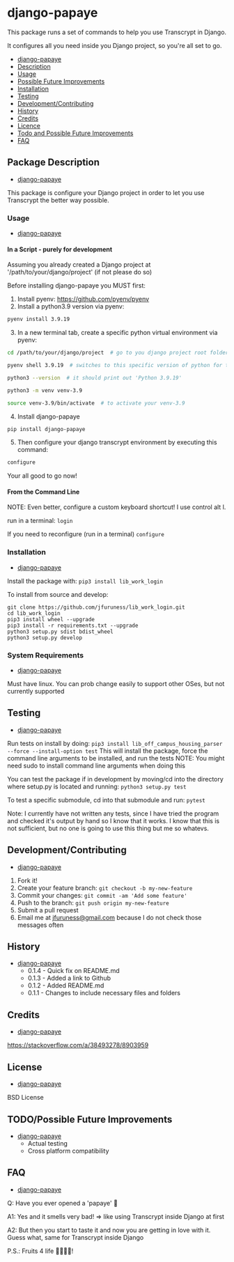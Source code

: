 # django\-papaye

This package runs a set of commands to help you use Transcrypt in Django.

It configures all you need inside you Django project, so you're all set to go.


* [django-papaye](#django\-papaye)
* [Description](#package-description)
* [Usage](#usage)
* [Possible Future Improvements](#possible-future-improvements)
* [Installation](#installation)
* [Testing](#testing)
* [Development/Contributing](#developmentcontributing)
* [History](#history)
* [Credits](#credits)
* [Licence](#licence)
* [Todo and Possible Future Improvements](#todopossible-future-improvements)
* [FAQ](#faq)


## Package Description
* [django\-papaye](#django\-papaye)

This package is configure your Django project in order to let you use Transcrypt the better way possible.

### Usage
* [django\-papaye](#django\-papaye)

#### In a Script - purely for development
Assuming you already created a Django project at '/path/to/your/django/project'
(if not please do so)

Before installing django-papaye you MUST first:

1) Install pyenv: https://github.com/pyenv/pyenv
2) Install a python3.9 version via pyenv: 
```bash
pyenv install 3.9.19
```

3) In a new terminal tab, create a specific python virtual environment via pyenv: 
```bash
cd /path/to/your/django/project  # go to you django project root folder (same folder where manage.py is)

pyenv shell 3.9.19  # switches to this specific version of python for this terminal tab until it's closed

python3 --version  # it should print out 'Python 3.9.19'

python3 -m venv venv-3.9

source venv-3.9/bin/activate  # to activate your venv-3.9
```

4) Install django-papaye 
```bash
pip install django-papaye
```

5) Then configure your django transcrypt environment by executing this command:
```bash
configure
```

Your all good to go now!
#### From the Command Line

NOTE: Even better, configure a custom keyboard shortcut! I use control alt l.

run in a terminal: ```login```

If you need to reconfigure (run in a terminal) ```configure```

### Installation
* [django\-papaye](#django\-papaye)

Install the package with:
```pip3 install lib_work_login```

To install from source and develop:
```
git clone https://github.com/jfuruness/lib_work_login.git
cd lib_work_login
pip3 install wheel --upgrade
pip3 install -r requirements.txt --upgrade
python3 setup.py sdist bdist_wheel
python3 setup.py develop
```

### System Requirements
* [django\-papaye](#django\-papaye)

Must have linux. You can prob change easily to support other OSes, but not currently supported

## Testing
* [django\-papaye](#django\-papaye)

Run tests on install by doing:
```pip3 install lib_off_campus_housing_parser --force --install-option test```
This will install the package, force the command line arguments to be installed, and run the tests
NOTE: You might need sudo to install command line arguments when doing this

You can test the package if in development by moving/cd into the directory where setup.py is located and running:
```python3 setup.py test```

To test a specific submodule, cd into that submodule and run:
```pytest```

Note: I currently have not written any tests, since I have tried the program and checked it's output by hand so I know that it works. I know that this is not sufficient, but no one is going to use this thing but me so whatevs.

## Development/Contributing
* [django\-papaye](#django\-papaye)

1. Fork it!
2. Create your feature branch: `git checkout -b my-new-feature`
3. Commit your changes: `git commit -am 'Add some feature'`
4. Push to the branch: `git push origin my-new-feature`
5. Submit a pull request
6. Email me at jfuruness@gmail.com because I do not check those messages often

## History
* [django\-papaye](#django\-papaye)
   * 0.1.4 - Quick fix on README.md 
   * 0.1.3 - Added a link to Github 
   * 0.1.2 - Added README.md 
   * 0.1.1 - Changes to include necessary files and folders

## Credits
* [django\-papaye](#django\-papaye)

https://stackoverflow.com/a/38493278/8903959

## License
* [django\-papaye](#django\-papaye)

BSD License

## TODO/Possible Future Improvements
* [django\-papaye](#django\-papaye)
    * Actual testing
    * Cross platform compatibility

## FAQ
* [django\-papaye](#django\-papaye)

Q: Have you ever opened a 'papaye' 🥭

A1: Yes and it smells very bad! => like using Transcrypt inside Django at first

A2: But then you start to taste it and now you are getting in love with it. Guess what, same for Transcrypt inside Django

P.S.: Fruits 4 life 🔆🌱🥭💪!